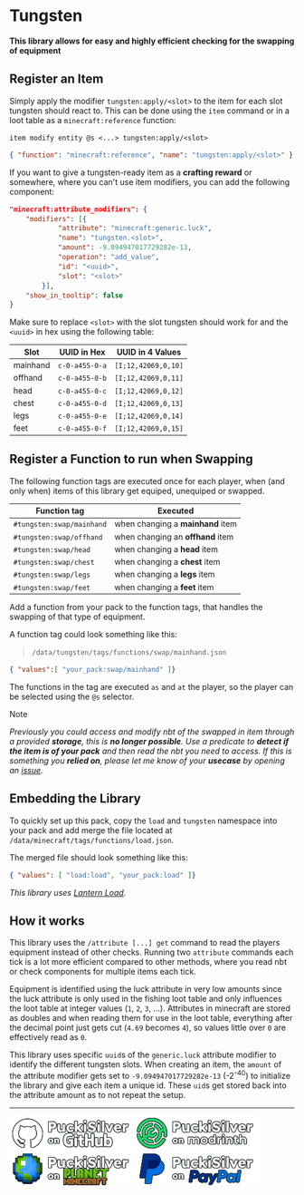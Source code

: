 # Tungsten
**This library allows for easy and highly efficient checking for the swapping of equipment**

## **Register an Item**
Simply apply the modifier `tungsten:apply/<slot>` to the item for each slot tungsten should react to.
This can be done using the `item` command or in a loot table as a `minecraft:reference` function:

```mcfunction
item modify entity @s <...> tungsten:apply/<slot>
```
```json
{ "function": "minecraft:reference", "name": "tungsten:apply/<slot>" }
```

If you want to give a tungsten-ready item as a **crafting reward** or somewhere, where you can't use item modifiers, you can add the following component:

```json
"minecraft:attribute_modifiers": {
    "modifiers": [{
            "attribute": "minecraft:generic.luck",
            "name": "tungsten.<slot>",
            "amount": -9.094947017729282e-13,
            "operation": "add_value",
            "id": "<uuid>",
            "slot": "<slot>"
        }],
    "show_in_tooltip": false
}
```

Make sure to replace `<slot>` with the slot tungsten should work for and the `<uuid>` in hex using the following table:

|Slot|UUID in Hex|UUID in 4 Values|
|---|---|---|
|mainhand   |`c-0-a455-0-a`|`[I;12,42069,0,10]`|
|offhand    |`c-0-a455-0-b`|`[I;12,42069,0,11]`|
|head       |`c-0-a455-0-c`|`[I;12,42069,0,12]`|
|chest      |`c-0-a455-0-d`|`[I;12,42069,0,13]`|
|legs       |`c-0-a455-0-e`|`[I;12,42069,0,14]`|
|feet       |`c-0-a455-0-f`|`[I;12,42069,0,15]`|

## **Register a Function to run when Swapping**
The following function tags are executed once for each player, when (and only when) items of this library get equiped, unequiped or swapped.

|Function tag|Executed|
|---|---|
|`#tungsten:swap/mainhand`|when changing a **mainhand** item|
|`#tungsten:swap/offhand`|when changing an **offhand** item|
|`#tungsten:swap/head`|when changing a **head** item|
|`#tungsten:swap/chest`|when changing a **chest** item|
|`#tungsten:swap/legs`|when changing a **legs** item|
|`#tungsten:swap/feet`|when changing a **feet** item|

Add a function from your pack to the function tags, that handles the swapping of that type of equipment.

A function tag could look something like this:

> `/data/tungsten/tags/functions/swap/mainhand.json`
```json
{ "values":[ "your_pack:swap/mainhand" ]}
```

The functions in the tag are executed `as` and `at` the player, so the player can be selected using the `@s` selector.

> [!Note]
> _Previously you could access and modify nbt of the swapped in item through a provided **storage**, this is **no longer possible**._
> _Use a predicate to **detect if the item is of your pack** and then read the nbt you need to access._
> _If this is something you **relied on**, please let me know of your **usecase** by opening an [issue](https://github.com/PuckiSilver/mc-tungsten/issues)._

## **Embedding the Library**

To quickly set up this pack, copy the `load` and `tungsten` namespace into your pack and add merge the file located at `/data/minecraft/tags/functions/load.json`.

The merged file should look something like this:
```json
{ "values": [ "load:load", "your_pack:load" ]}
```

_This library uses [Lantern Load](https://github.com/LanternMC/load)._

## **How it works**
This library uses the `/attribute [...] get` command to read the players equipment instead of other checks.
Running two `attribute` commands each tick is a lot more efficient compared to other methods, where you read nbt or check components for multiple items each tick.

Equipment is identified using the luck attribute in very low amounts since the luck attribute is only used in the fishing loot table and only influences the loot table at integer values (`1`, `2`, `3`, ...).
Attributes in minecraft are stored as doubles and when reading them for use in the loot table, everything after the decimal point just gets cut (`4.69` becomes `4`), so values little over `0` are effectively read as `0`.

This library uses specific `uuid`s of the `generic.luck` attribute modifier to identify the different tungsten slots.
When creating an item, the `amount` of the attribute modifier gets set to `-9.094947017729282e-13` (-2<sup>-40</sup>) to initialize the library and give each item a unique id.
These `uid`s get stored back into the attribute amount as to not repeat the setup.

---
[![PuckiSilver on GitHub](https://raw.githubusercontent.com/PuckiSilver/static-files/main/link_logos/GitHub.png)](https://github.com/PuckiSilver)[![PuckiSilver on modrinth](https://raw.githubusercontent.com/PuckiSilver/static-files/main/link_logos/modrinth.png)](https://modrinth.com/user/PuckiSilver)[![PuckiSilver on PlanetMinecraft](https://raw.githubusercontent.com/PuckiSilver/static-files/main/link_logos/PlanetMinecraft.png)](https://planetminecraft.com/m/PuckiSilver)[![PuckiSilver on PayPal](https://raw.githubusercontent.com/PuckiSilver/static-files/main/link_logos/PayPal.png)](https://paypal.me/puckisilver)
